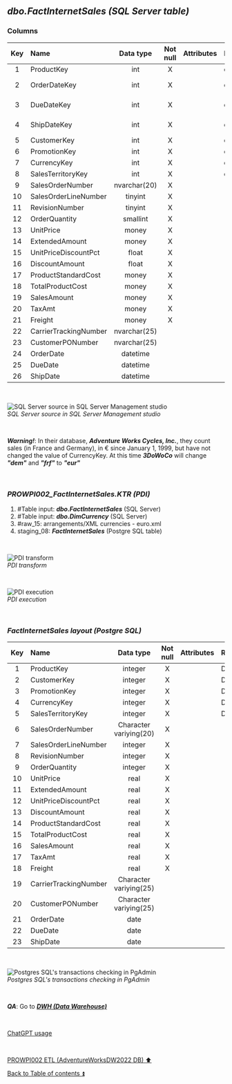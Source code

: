 ## **_dbo.FactInternetSales (SQL Server table)_**  

### Columns  

| Key	| Name                  | Data type    | Not null | Attributes | References            | Description  |
| :-: | :-------------------- | :----------: | :------: | :--------- | :-------------------- | :----------- |
| 1   | ProductKey            | int          | X        |            | dbo.DimProduct        | FK           |
| 2   | OrderDateKey          | int          | X        |            | dbo.DimDate	         | FK-deprecated|
| 3   | DueDateKey            | int          | X        |            | dbo.DimDate		      | FK-deprecated|
| 4   | ShipDateKey           | int          | X        |            | dbo.DimDate		      | FK-deprecated|
| 5   | CustomerKey           | int          | X        |            | dbo.DimCustomer       | FK           |
| 6   | PromotionKey          | int          | X        |            | dbo.DimPromotion      | FK           |
| 7   | CurrencyKey           | int          | X        |            | dbo.DimCurrency	      | FK           |
| 8   | SalesTerritoryKey     | int          | X        |            | dbo.DimSalesTerritory | FK           |
| 9   | SalesOrderNumber      | nvarchar(20) | X        |            |                       | PK           |
| 10  | SalesOrderLineNumber  | tinyint      | X        |            |                       | PK           |
| 11  | RevisionNumber        | tinyint      | X        |            |                       |              |
| 12  | OrderQuantity         | smallint     | X        |            |                       |              |
| 13  | UnitPrice             | money        | X        |            |                       |              |
| 14  | ExtendedAmount        | money        | X        |            |                       |              |
| 15  | UnitPriceDiscountPct  | float        | X        |            |                       |              |
| 16  | DiscountAmount        | float        | X        |            |                       |              |
| 17  | ProductStandardCost   | money        | X        |            |                       |              |
| 18  | TotalProductCost      | money        | X        |            |                       |              |
| 19  | SalesAmount           | money        | X        |            |                       |              |
| 20  | TaxAmt                | money        | X        |            |                       |              |
| 21  | Freight               | money        | X        |            |                       |              |
| 22  | CarrierTrackingNumber | nvarchar(25) |          |            |                       |              |
| 23  | CustomerPONumber      | nvarchar(25) |          |            |                       |              |
| 24  | OrderDate             | datetime     |          |            |                       |              |
| 25  | DueDate               | datetime     |          |            |                       |              |
| 26  | ShipDate              | datetime     |          |            |                       |              |  

<p><br></p>  

![SQL Server source in SQL Server Management studio](https://i.imgur.com/Zdn6jCp.png)  
_SQL Server source in SQL Server Management studio_  

<p><br></p>  

**_Warning!_**: In their database, **_Adventure Works Cycles, Inc._**, they count sales (in France and Germany), in € since January 1, 1999, but have not changed the value of CurrencyKey. At this time **_3DoWoCo_** will change **_"dem"_** and **_"frf"_** to **_"eur"_**

<p><br></p> 

### **_PROWPI002\_FactInternetSales.KTR (PDI)_**   
1. #Table input: **_dbo.FactInternetSales_** (SQL Server)  
2. #Table input: **_dbo.DimCurrency_** (SQL Server)  
3. #raw_15: arrangements/XML currencies - euro.xml  
4. staging_08: **_FactInternetSales_** (Postgre SQL table)
 
<p><br></p>  

![PDI transform](https://i.imgur.com/1m28Di2.png)  
_PDI transform_  

<p><br></p>  

![PDI execution](https://i.imgur.com/3x62USi.png)  
_PDI execution_ 

<p><br></p> 

### **_FactInternetSales layout (Postgre SQL)_**  

  | Key | Name                  | Data type             | Not null | Attributes | References            | Description  | Metadata |
  | :-: | :-------------------- | :-------------------: | :------: | :--------- | :-------------------- | :----------- | :------- |
  | 1   | ProductKey            | integer               | X        |            | DimProduct            | FK           | m059     |
  | 2   | CustomerKey           | integer               | X        |            | DimCustomer           | FK           | m060     |
  | 3   | PromotionKey          | integer               | X        |            | DimPromotion          | FK           | m061     |
  | 4   | CurrencyKey           | integer               | X        |            | DimCurrencies 	     | FK           | m062     |
  | 5   | SalesTerritoryKey     | integer               | X        |            | DimSalesTerritory     | FK           | m063     |
  | 6   | SalesOrderNumber      | Character variying(20)| X        |            |                       | PK           | m064     |
  | 7   | SalesOrderLineNumber  | integer               | X        |            |                       | PK           | m065     |
  | 8   | RevisionNumber        | integer               | X        |            |                       |              | m066     |
  | 9   | OrderQuantity         | integer               | X        |            |                       |              | m067     |
  | 10  | UnitPrice             | real                  | X        |            |                       |              | m068     |
  | 11  | ExtendedAmount        | real                  | X        |            |                       |              | m069     |
  | 12  | UnitPriceDiscountPct  | real                  | X        |            |                       |              | m070     |
  | 13  | DiscountAmount        | real                  | X        |            |                       |              | m071     |
  | 14  | ProductStandardCost   | real                  | X        |            |                       |              | m072     |
  | 15  | TotalProductCost      | real                  | X        |            |                       |              | m073     |
  | 16  | SalesAmount           | real                  | X        |            |                       |              | m074     |
  | 17  | TaxAmt                | real                  | X        |            |                       |              | m075     |
  | 18  | Freight               | real                  | X        |            |                       |              | m076     |
  | 19  | CarrierTrackingNumber | Character variying(25)|          |            |                       |              | m077     |
  | 20  | CustomerPONumber      | Character variying(25)|          |            |                       |              | m078     |
  | 21  | OrderDate             | date                  |          |            |                       |              | m079     |
  | 22  | DueDate               | date                  |          |            |                       |              | m080     |
  | 23  | ShipDate              | date                  |          |            |                       |              | m081     |
  
<p><br></p>  

![Postgres SQL's transactions checking in PgAdmin](https://i.imgur.com/GQ64tqU.png)  
_Postgres SQL's transactions checking in PgAdmin_  

<p><br></p>  

**_QA_**: Go to **_[DWH (Data Warehouse)](dwh.md)_**  

<p><br></p> 

[ChatGPT usage](../CHATGPT_USAGE.md)  

<p><br></p> 

[PROWPI002 ETL (AdventureWorksDW2022 DB) :arrow_up:](prowpi002_etl_adventureworksdw2022_db.md)  

[Back to Table of contents :arrow_double_up:](../README.md)